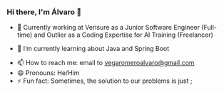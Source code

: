 ### Hi there, I'm Álvaro 👋

- 🔭 Currently working at Verisure as a Junior Software Engineer (Full-time) and Outlier as a Coding Expertise for AI Training (Freelancer)
<!-- on several personal projects -->
- 🌱 I’m currently learning about Java and Spring Boot
<!-- React-Native, and Django Angular and React -->
- 📫 How to reach me: email to vegaromeroalvaro@gmail.com
- 😄 Pronouns: He/Him
- ⚡ Fun fact: Sometimes, the solution to our problems is just ;

<!-- ![Top Langs](https://github-readme-stats.vercel.app/api/top-langs/?username=alvarovegaromero&layout=compact&theme=dark) -->
<!-- [Anurag's GitHub stats](https://github-readme-stats.vercel.app/api?username=alvarovegaromero&show_icons=true&theme=dark) -->

<!--
**alvarovegaromero/alvarovegaromero** is a ✨ _special_ ✨ repository because its `README.md` (this file) appears on your GitHub profile.

Here are some ideas to get you started:

- 🔭 I’m currently working on ...
- 🌱 I’m currently learning ...
- 👯 I’m looking to collaborate on ...
- 🤔 I’m looking for help with ...
- 💬 Ask me about ...
- 📫 How to reach me: ...
- 😄 Pronouns: ...
- ⚡ Fun fact: ...
-->
